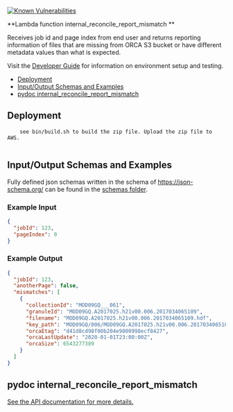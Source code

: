 [![Known Vulnerabilities](https://snyk.io/test/github/nasa/cumulus-orca/badge.svg?targetFile=tasks/internal_reconcile_report_mismatch/requirements.txt)](https://snyk.io/test/github/nasa/cumulus-orca?targetFile=tasks/internal_reconcile_report_mismatch/requirements.txt)

**Lambda function internal_reconcile_report_mismatch **

Receives job id and page index from end user and returns reporting information of files that are missing from ORCA S3 bucket or have different metadata values than what is expected. 

Visit the [Developer Guide](https://nasa.github.io/cumulus-orca/docs/developer/development-guide/code/contrib-code-intro) for information on environment setup and testing.

- [Deployment](#deployment)
- [Input/Output Schemas and Examples](#input-output-schemas)
- [pydoc internal_reconcile_report_mismatch](#pydoc)

<a name="deployment"></a>
## Deployment
```
    see bin/build.sh to build the zip file. Upload the zip file to AWS.
    
```
<a name="input-output-schemas"></a>
## Input/Output Schemas and Examples
Fully defined json schemas written in the schema of https://json-schema.org/ can be found in the [schemas folder](schemas).

### Example Input
```json
{
  "jobId": 123,
  "pageIndex": 0
}
```
### Example Output
```json
{
  "jobId": 123,
  "anotherPage": false,
  "mismatches": [
    {
      "collectionId": "MOD09GQ___061",
      "granuleId": "MOD09GQ.A2017025.h21v00.006.2017034065109",
      "filename": "MOD09GQ.A2017025.h21v00.006.2017034065109.hdf",
      "key_path": "MOD09GQ/006/MOD09GQ.A2017025.h21v00.006.2017034065109.hdf",
      "orcaEtag": "d41d8cd98f00b204e9800998ecf8427",
      "orcaLastUpdate": "2020-01-01T23:00:00Z",
      "orcaSize": 6543277389
    }
  ]
}
```
<a name="pydoc"></a>
## pydoc internal_reconcile_report_mismatch
[See the API documentation for more details.](API.md)
